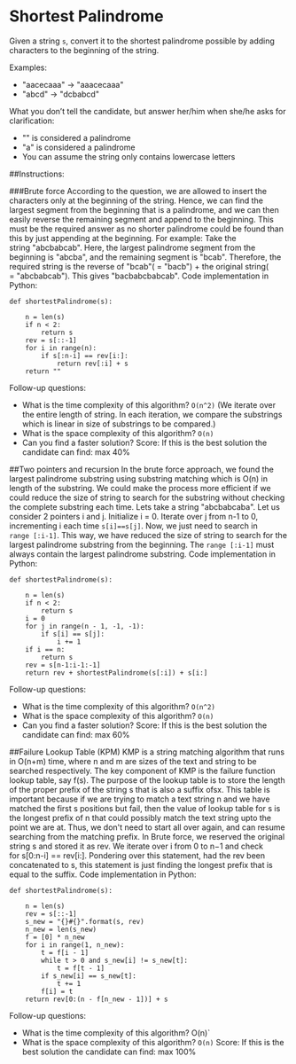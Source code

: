 # Shortest Palindrome
Given a string `s`, convert it to the shortest palindrome possible by adding characters to the beginning of the string.

Examples:
- "aacecaaa" -> "aaacecaaa"
- "abcd" -> "dcbabcd"

What you don’t tell the candidate, but answer her/him when she/he asks for clarification:
- "" is considered a palindrome
- "a" is considered a palindrome
- You can assume the string only contains lowercase letters

##Instructions:

###Brute force
According to the question, we are allowed to insert the characters only at the beginning of the string. 
Hence, we can find the largest segment from the beginning that is a palindrome, and we can then easily reverse the remaining segment and append to the beginning. This must be the required answer as no shorter palindrome could be found than this by just appending at the beginning.
For example: 
Take the string "abcbabcab". 
Here, the largest palindrome segment from the beginning is "abcba", and the remaining segment is "bcab". 
Therefore, the required string is the reverse of "bcab"( = "bacb") + the original string( = "abcbabcab"). 
This gives "bacbabcbabcab".
Code implementation in Python:
```
def shortestPalindrome(s):

    n = len(s)
    if n < 2:
        return s
    rev = s[::-1]
    for i in range(n):
        if s[:n-i] == rev[i:]:
            return rev[:i] + s
    return ""
```
Follow-up questions:
- What is the time complexity of this algorithm? `O(n^2)` (We iterate over the entire length of string. In each iteration, we compare the substrings which is linear in size of substrings to be compared.)
- What is the space complexity of this algorithm? `O(n)`
- Can you find a faster solution?
Score: If this is the best solution the candidate can find: max 40%

##Two pointers and recursion
In the brute force approach, we found the largest palindrome substring using substring matching which is O(n) in length 
of the substring. We could make the process more efficient if we could reduce the size of string to search for the 
substring without checking the complete substring each time.
Lets take a string "abcbabcaba". Let us consider 2 pointers i and j. Initialize i = 0. Iterate over j from n-1 to 0, 
incrementing i each time `s[i]==s[j]`. Now, we just need to search in `range [:i-1]`. This way, we have reduced the size of 
string to search for the largest palindrome substring from the beginning. The `range [:i-1]` must always contain the largest 
palindrome substring.
Code implementation in Python:
```
def shortestPalindrome(s):

    n = len(s)
    if n < 2:
        return s
    i = 0
    for j in range(n - 1, -1, -1):
        if s[i] == s[j]:
            i += 1
    if i == n:
        return s 
    rev = s[n-1:i-1:-1]
    return rev + shortestPalindrome(s[:i]) + s[i:]
```
Follow-up questions:
- What is the time complexity of this algorithm? `O(n^2)`
- What is the space complexity of this algorithm? `O(n)`
- Can you find a faster solution?
Score: If this is the best solution the candidate can find: max 60%


##Failure Lookup Table (KPM)
KMP is a string matching algorithm that runs in O(n+m) time, where n and m are sizes of the text and string to be 
searched respectively. The key component of KMP is the failure function lookup table, say f(s). The purpose of the 
lookup table is to store the length of the proper prefix of the string s that is also a suffix ofsx. This table is 
important because if we are trying to match a text string n and we have matched the first s positions but fail, then 
the value of lookup table for s is the longest prefix of n that could possibly match the text string upto the point 
we are at. Thus, we don't need to start all over again, and can resume searching from the matching prefix.
In Brute force, we reserved the original string s and stored it as rev. We iterate over i from 0 to n−1 and check 
for s[0:n-i] == rev[i:]. Pondering over this statement, had the rev been concatenated to s, this statement is just 
finding the longest prefix that is equal to the suffix.
Code implementation in Python:
```
def shortestPalindrome(s):

    n = len(s)
    rev = s[::-1]
    s_new = "{}#{}".format(s, rev)
    n_new = len(s_new)
    f = [0] * n_new
    for i in range(1, n_new):
        t = f[i - 1]
        while t > 0 and s_new[i] != s_new[t]:
            t = f[t - 1]
        if s_new[i] == s_new[t]:
            t += 1
        f[i] = t
    return rev[0:(n - f[n_new - 1])] + s
```        
Follow-up questions:
- What is the time complexity of this algorithm? O(n)`
- What is the space complexity of this algorithm? `O(n)`
Score: If this is the best solution the candidate can find: max 100%
